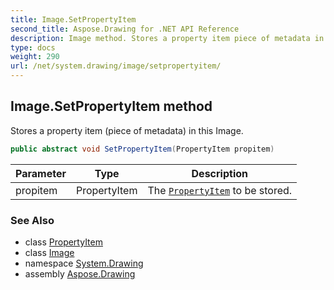```yaml
---
title: Image.SetPropertyItem
second_title: Aspose.Drawing for .NET API Reference
description: Image method. Stores a property item piece of metadata in this Image
type: docs
weight: 290
url: /net/system.drawing/image/setpropertyitem/
---
```

## Image.SetPropertyItem method

Stores a property item (piece of metadata) in this Image.

```csharp
public abstract void SetPropertyItem(PropertyItem propitem)
```

| Parameter | Type | Description |
| --- | --- | --- |
| propitem | PropertyItem | The [`PropertyItem`](../../../system.drawing.imaging/propertyitem/) to be stored. |

### See Also

* class [PropertyItem](../../../system.drawing.imaging/propertyitem/)
* class [Image](../)
* namespace [System.Drawing](../../image/)
* assembly [Aspose.Drawing](../../../)


